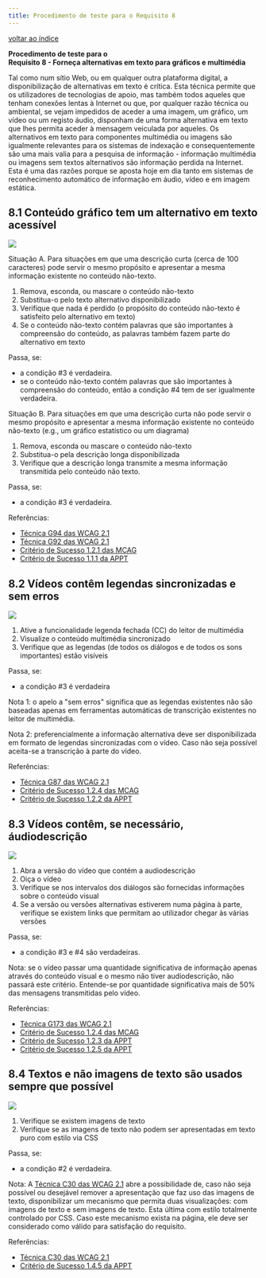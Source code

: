```yaml
---
title: Procedimento de teste para o Requisito 8 
---
```


[voltar ao índice](index.md)

**Procedimento de teste para o**<br>**Requisito 8 - Forneça alternativas em texto para gráficos e multimédia**

Tal como num sítio Web, ou em qualquer outra plataforma digital, a disponibilização de alternativas em texto é crítica. Esta técnica permite que os utilizadores de tecnologias de apoio, mas também todos aqueles que tenham conexões lentas à Internet ou que, por qualquer razão técnica ou ambiental, se vejam impedidos de aceder a uma imagem, um gráfico, um vídeo ou um registo áudio, disponham de uma forma alternativa em texto que lhes permita aceder à mensagem veiculada por aqueles. Os alternativos em texto para componentes multimédia ou imagens são igualmente relevantes para os sistemas de indexação e consequentemente são uma mais valia para a pesquisa de informação - informação multimédia ou imagens sem textos alternativos são informação perdida na Internet. Esta é uma das razões porque se aposta hoje em dia tanto em sistemas de reconhecimento automático de informação em áudio, vídeo e em imagem estática.

## 8.1 Conteúdo gráfico tem um alternativo em texto acessível

![](https://selo.usabilidade.gov.pt/wp-content/uploads/2024/10/aspeto_critico-mobile_8-1_blue.svg)

Situação A. Para situações em que uma descrição curta (cerca de 100 caracteres) pode servir o mesmo propósito e apresentar a mesma informação existente no conteúdo não-texto.

1. Remova, esconda, ou mascare o conteúdo não-texto
2. Substitua-o pelo texto alternativo disponibilizado
3. Verifique que nada é perdido (o propósito do conteúdo não-texto é satisfeito pelo alternativo em texto)
4. Se o conteúdo não-texto contém palavras que são importantes à compreensão do conteúdo, as palavras também fazem parte do alternativo em texto

Passa, se:

- a condição #3 é verdadeira.
- se o conteúdo não-texto contém palavras que são importantes à compreensão do conteúdo, então a condição #4 tem de ser igualmente verdadeira.

Situação B. Para situações em que uma descrição curta não pode servir o mesmo propósito e apresentar a mesma informação existente no conteúdo não-texto (e.g., um gráfico estatístico ou um diagrama)

1. Remova, esconda ou mascare o conteúdo não-texto
2. Substitua-o pela descrição longa disponibilizada
3. Verifique que a descrição longa transmite a mesma informação transmitida pelo conteúdo não texto.

Passa, se:

- a condição #3 é verdadeira.

Referências:

- [Técnica G94 das WCAG 2.1](https://www.w3.org/WAI/WCAG21/Techniques/general/G94)
- [Técnica G92 das WCAG 2.1](https://www.w3.org/WAI/WCAG21/Techniques/general/G94)
- [Critério de Sucesso 1.2.1 das MCAG](https://getevinced.github.io/mcag/#static-media-alternatives)
- [Critério de Sucesso 1.1.1 da APPT](https://appt.org/en/guidelines/wcag/success-criterion-1-1-1)


## 8.2 Vídeos contêm legendas sincronizadas e sem erros

![](https://selo.usabilidade.gov.pt/wp-content/uploads/2024/10/aspeto_critico-mobile_8-2_blue.svg)

1. Ative a funcionalidade legenda fechada (CC) do leitor de multimédia
2. Visualize o conteúdo multimédia sincronizado
3. Verifique que as legendas (de todos os diálogos e de todos os sons importantes) estão visíveis

Passa, se:

- a condição #3 é verdadeira

Nota 1: o apelo a "sem erros" significa que as legendas existentes não são baseadas apenas em ferramentas automáticas de transcrição existentes no leitor de multimédia.

Nota 2: preferencialmente a informação alternativa deve ser disponibilizada em formato de legendas sincronizadas com o vídeo. Caso não seja possível aceita-se a transcrição à parte do vídeo.

Referências:

- [Técnica G87 das WCAG 2.1](https://www.w3.org/WAI/WCAG21/Techniques/general/G87)
- [Critério de Sucesso 1.2.4 das MCAG](https://getevinced.github.io/mcag/#video-only-alternatives)
- [Critério de Sucesso 1.2.2 da APPT](https://appt.org/en/guidelines/wcag/success-criterion-1-2-2)

## 8.3 Vídeos contêm, se necessário, áudiodescrição

![](https://selo.usabilidade.gov.pt/wp-content/uploads/2024/10/aspeto_critico-mobile_8-3_blue.svg)

1. Abra a versão do vídeo que contém a audiodescrição
2. Oiça o vídeo
3. Verifique se nos intervalos dos diálogos são fornecidas informações sobre o conteúdo visual
4. Se a versão ou versões alternativas estiverem numa página à parte, verifique se existem links que permitam ao utilizador chegar às várias versões 

Passa, se:

- a condição #3 e #4 são verdadeiras.

Nota: se o vídeo passar uma quantidade significativa de informação apenas através do conteúdo visual e o mesmo não tiver audiodescrição, não passará este critério. Entende-se por quantidade significativa mais de 50% das mensagens transmitidas pelo vídeo. 

Referências:

- [Técnica G173 das WCAG 2.1](https://www.w3.org/WAI/WCAG21/Techniques/general/G173)
- [Critério de Sucesso 1.2.4 das MCAG](https://getevinced.github.io/mcag/#video-only-alternatives)
- [Critério de Sucesso 1.2.3 da APPT](https://appt.org/en/guidelines/wcag/success-criterion-1-2-3)
- [Critério de Sucesso 1.2.5 da APPT](https://appt.org/en/guidelines/wcag/success-criterion-1-2-5)


## 8.4 Textos e não imagens de texto são usados sempre que possível

![](https://selo.usabilidade.gov.pt/wp-content/uploads/2024/10/aspeto_critico-mobile_8-4_blue.svg)

1. Verifique se existem imagens de texto
2. Verifique se as imagens de texto não podem ser apresentadas em texto puro com estilo via CSS 

Passa, se:

- a condição #2 é verdadeira.

Nota: A [Técnica C30 das WCAG 2.1](https://www.w3.org/WAI/WCAG22/Techniques/css/C30) abre a possibilidade de, caso não seja possível ou desejável remover a apresentação que faz uso das imagens de texto, disponibilizar um mecanismo que permita duas visualizações: com imagens de texto e sem imagens de texto. Esta última com estilo totalmente controlado por CSS. Caso este mecanismo exista na página, ele deve ser considerado como válido para satisfação do requisito.

Referências:

- [Técnica C30 das WCAG 2.1](https://www.w3.org/WAI/WCAG22/Techniques/css/C30)
- [Critério de Sucesso 1.4.5 da APPT](https://appt.org/en/guidelines/wcag/success-criterion-1-4-5)
